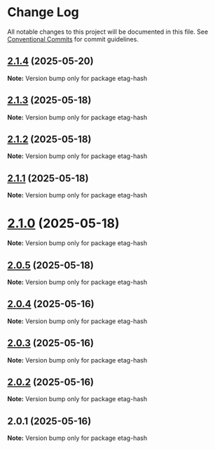 # Change Log

All notable changes to this project will be documented in this file.
See [Conventional Commits](https://conventionalcommits.org) for commit guidelines.

## [2.1.4](https://github.com/launchql/launchql/compare/etag-hash@2.1.3...etag-hash@2.1.4) (2025-05-20)

**Note:** Version bump only for package etag-hash





## [2.1.3](https://github.com/launchql/launchql/compare/etag-hash@2.1.2...etag-hash@2.1.3) (2025-05-18)

**Note:** Version bump only for package etag-hash





## [2.1.2](https://github.com/launchql/launchql/compare/etag-hash@2.1.1...etag-hash@2.1.2) (2025-05-18)

**Note:** Version bump only for package etag-hash





## [2.1.1](https://github.com/launchql/launchql/compare/etag-hash@2.1.0...etag-hash@2.1.1) (2025-05-18)

**Note:** Version bump only for package etag-hash





# [2.1.0](https://github.com/launchql/launchql/compare/etag-hash@2.0.5...etag-hash@2.1.0) (2025-05-18)

**Note:** Version bump only for package etag-hash





## [2.0.5](https://github.com/launchql/launchql/compare/etag-hash@2.0.4...etag-hash@2.0.5) (2025-05-18)

**Note:** Version bump only for package etag-hash





## [2.0.4](https://github.com/launchql/launchql/compare/etag-hash@2.0.3...etag-hash@2.0.4) (2025-05-16)

**Note:** Version bump only for package etag-hash





## [2.0.3](https://github.com/launchql/launchql/compare/etag-hash@2.0.2...etag-hash@2.0.3) (2025-05-16)

**Note:** Version bump only for package etag-hash





## [2.0.2](https://github.com/launchql/launchql/compare/etag-hash@2.0.1...etag-hash@2.0.2) (2025-05-16)

**Note:** Version bump only for package etag-hash





## 2.0.1 (2025-05-16)

**Note:** Version bump only for package etag-hash
